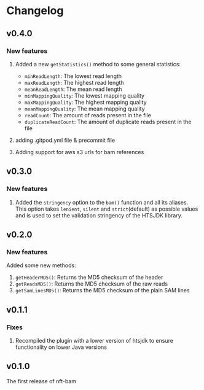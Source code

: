 # Changelog

## v0.4.0

### New features

1. Added a new `getStatistics()` method to some general statistics:

   - `minReadLength`: The lowest read length
   - `maxReadLength`: The highest read length
   - `meanReadLength`: The mean read length
   - `minMappingQuality`: The lowest mapping quality
   - `maxMappingQuality`: The highest mapping quality
   - `meanMappingQuality`: The mean mapping quality
   - `readCount`: The amount of reads present in the file
   - `duplicateReadCount`: The amount of duplicate reads present in the file

2. adding .gitpod.yml file & precommit file

3. Adding support for aws s3 urls for bam references

## v0.3.0

### New features

1. Added the `stringency` option to the `bam()` function and all its aliases. This option takes `lenient`, `silent` and `strict`(default) as possible values and is used to set the validation stringency of the HTSJDK library.

## v0.2.0

### New features

Added some new methods:

1. `getHeaderMD5()`: Returns the MD5 checksum of the header
2. `getReadsMD5()`: Returns the MD5 checksum of the raw reads
3. `getSamLinesMD5()`: Returns the MD5 checksum of the plain SAM lines

## v0.1.1

### Fixes

1. Recompiled the plugin with a lower version of htsjdk to ensure functionality on lower Java versions

## v0.1.0

The first release of nft-bam
